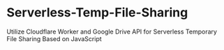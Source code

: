 # Serverless-Temp-File-Sharing
Utilize Cloudflare Worker and Google Drive API for Serverless Temporary File Sharing Based on JavaScript
